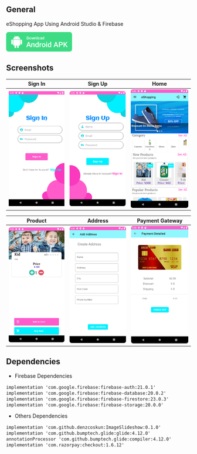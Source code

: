 ## General

eShopping App Using Android Studio & Firebase

<a id="raw-url" href="apk/eShopping.apk?raw=true"><img src="img/download.svg"  width="180" height=auto>
</a>

## Screenshots

|                                       Sign In             |                            Sign Up                           |                            Home                           |
| :------------------------------------------------------------------: | :-----------------------------------------------------------------: | :------------------------------------------------------------------: |
| <img src="img/1.png" width=272 height=auto>  | <img src="img/2.png" width=272 height=auto> | <img src="img/3.png" width=272 height=auto>  |


|                                       Product                 |                            Address                           |                            Payment Gateway                           |
| :------------------------------------------------------------------: | :-----------------------------------------------------------------: | :------------------------------------------------------------------: |
| <img src="img/4.png" width=272 height=auto>  | <img src="img/5.png" width=272 height=auto> | <img src="img/6.png" width=272 height=auto>  |



## Dependencies

- Firebase Dependencies

```
implementation 'com.google.firebase:firebase-auth:21.0.1'
implementation 'com.google.firebase:firebase-database:20.0.2'
implementation 'com.google.firebase:firebase-firestore:23.0.3'
implementation 'com.google.firebase:firebase-storage:20.0.0'
```

- Others Dependencies

```
implementation 'com.github.denzcoskun:ImageSlideshow:0.1.0'
implementation 'com.github.bumptech.glide:glide:4.12.0'
annotationProcessor 'com.github.bumptech.glide:compiler:4.12.0'
implementation 'com.razorpay:checkout:1.6.12'
```
